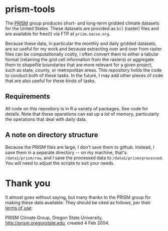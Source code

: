 # prism-tools
The [PRISM](http://www.prism.oregonstate.edu/) group produces short- and long-term gridded climate datasets for the United States. These datasets are provided as `bil` (raster) files and are available for free(!) via FTP at `prism.nacse.org`.  

Because these data, in particular the monthly and daily gridded datasets, are so useful for my work and because extracting over and over from raster files can be computationally costly, I often convert them to either a tabular format (retaining the grid cell information from the rasters) or aggregate them to shapefile boundaries that are more relevant for a given project, such as state, county, or metropolitan areas. This repository holds the code to conduct both of these tasks. In the future, I may add other pieces of code that are also useful for these kinds of tasks.

## Requirements

All code on this repository is in R a variety of packages. See code for details. Note that these operations can eat up a _lot_ of memory, particularly the operations that deal with daily data.

## A note on directory structure

Because the PRISM files are large, I don't save them to github. Instead, I save them in a separate directory -- on my machine, that's `/data1/prism/raw`, and I save the processed data to `/data1/prism/processed`. You will need to adjust the scripts to suit your needs.

# Thank you

It almost goes without saying, but many thanks to the PRISM group for making these data available. They should be cited as follows, per their [terms of use](http://www.prism.oregonstate.edu/documents/PRISM_terms_of_use.pdf): 

PRISM Climate Group, Oregon State University, http://prism.oregonstate.edu, created 4 Feb 2004.
